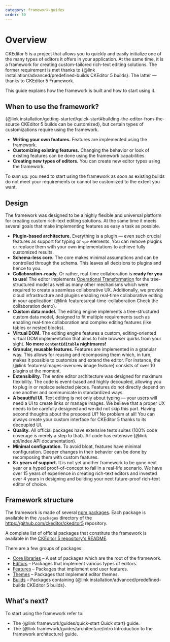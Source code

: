 ```yaml
---
category: framework-guides
order: 10
---
```


# Overview

CKEditor 5 is a project that allows you to quickly and easily initialize one of the many types of editors it offers in your application. At the same time, it is a framework for creating custom-tailored rich-text editing solutions. The former requirement is met thanks to {@link installation/advanced/predefined-builds CKEditor 5 builds}. The latter &mdash; thanks to CKEditor 5 Framework.

This guide explains how the framework is built and how to start using it.

## When to use the framework?

{@link installation/getting-started/quick-start#building-the-editor-from-the-source CKEditor 5 builds can be customized}, but certain types of customizations require using the framework.

* **Writing your own features.** Features are implemented using the framework.
* **Customizing existing features.** Changing the behavior or look of existing features can be done using the framework capabilities.
* **Creating new types of editors.** You can create new editor types using the framework.

To sum up: you need to start using the framework as soon as existing builds do not meet your requirements or cannot be customized to the extent you want.

## Design

The framework was designed to be a highly flexible and universal platform for creating custom rich-text editing solutions. At the same time it meets several goals that make implementing features as easy a task as possible.

* **Plugin-based architecture.** Everything is a plugin &mdash; even such crucial features as support for typing or `<p>` elements. You can remove plugins or replace them with your own implementations to achieve fully customized results.
* **Schema-less core.** The core makes minimal assumptions and can be controlled through the schema. This leaves all decisions to plugins and hence to you.
* **Collaboration-ready.** Or rather, real-time collaboration is **ready for you to use**! The editor implements [Operational Transformation](https://en.wikipedia.org/wiki/Operational_transformation) for the tree-structured model as well as many other mechanisms which were required to create a seamless collaborative UX. Additionally, we provide cloud infrastructure and plugins enabling real-time collaborative editing in your application! {@link features/real-time-collaboration Check the collaboration demo}.
* **Custom data model.** The editing engine implements a tree-structured custom data model, designed to fit multiple requirements such as enabling real-time collaboration and complex editing features (like tables or nested blocks).
* **Virtual DOM.** The editing engine features a custom, editing-oriented virtual DOM implementation that aims to hide browser quirks from your sight. **No more `contentEditable` nightmares!**
* **Granular, reusable features.** Features are implemented in a granular way. This allows for reusing and recomposing them which, in turn, makes it possible to customize and extend the editor. For instance, the {@link features/images-overview image feature} consists of over 10 plugins at the moment.
* **Extensibility.** The entire editor architecture was designed for maximum flexibility. The code is event-based and highly decoupled, allowing you to plug in or replace selected pieces. Features do not directly depend on one another and communicate in standardized ways.
* **A beautiful UI.** Text editing is not only about typing &mdash; your users will need a UI to create links or manage images. We believe that a proper UX needs to be carefully designed and we did not skip this part. Having second thoughts about the proposed UI? No problem at all! You can always create your custom interface for CKEditor 5 thanks to its decoupled UI.
* **Quality.** All official packages have extensive tests suites (100% code coverage is merely a step to that). All code has extensive {@link api/index API documentation}.
* **Minimal configuration.** To avoid bloat, features have minimal configuration. Deeper changes in their behavior can be done by recomposing them with custom features.
* **8+ years of support.** It is not yet another framework to be gone next year or a hyped proof-of-concept to fail in a real-life scenario. We have over 15 years of experience in creating rich-text editors and invested over 4 years in designing and building your next future-proof rich-text editor of choice.

## Framework structure

The framework is made of several [npm packages](https://npmjs.com). Each package is available in the `/packages` directory of the https://github.com/ckeditor/ckeditor5 repository.

A complete list of official packages that constitute the framework is available in the [CKEditor 5 repository's README](https://github.com/ckeditor/ckeditor5#packages).

There are a few groups of packages:

* [Core libraries](https://github.com/ckeditor/ckeditor5#core-libraries) &ndash; A set of packages which are the root of the framework.
* [Editors](https://github.com/ckeditor/ckeditor5#editors) &ndash; Packages that implement various types of editors.
* [Features](https://github.com/ckeditor/ckeditor5#features) &ndash; Packages that implement end user features.
* [Themes](https://github.com/ckeditor/ckeditor5#themes) &ndash; Packages that implement editor themes.
* [Builds](https://github.com/ckeditor/ckeditor5#builds) &ndash; Packages containing {@link installation/advanced/predefined-builds CKEditor 5 builds}.

## What's next?

To start using the framework refer to:

* The {@link framework/guides/quick-start Quick start} guide.
* The {@link framework/guides/architecture/intro Introduction to the framework architecture} guide.

<!-- * The {@linkTODO framework/guides/creating-plugin Creating a plugin} guide. -->
